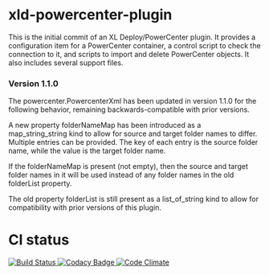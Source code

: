 # xld-powercenter-plugin

This is the initial commit of an XL Deploy/PowerCenter plugin.  It provides a configuration item for a PowerCenter container, a control script to check the connection to it, and scripts to import and delete PowerCenter objects.  It also includes several support files.

### Version 1.1.0 ###
The powercenter.PowercenterXml has been updated in version 1.1.0 for the following behavior, remaining backwards-compatible with prior versions.

A new property folderNameMap has been introduced as a map_string_string kind to allow for source and target folder names to differ.  Multiple entries can be provided.  The key of each entry is the source folder name, while the value is the target folder name.  

If the folderNameMap is present (not empty), then the source and target folder names in it will be used instead of any folder names in the old folderList property.

The old property folderList is still present as a list_of_string kind to allow for 
compatibility with prior versions of this plugin.

# CI status #

[![Build Status][xld-powercenter-travis-image] ][xld-powercenter-travis-url]
[![Codacy Badge][xld-powercenter-codacy-image] ][xld-powercenter-codacy-url]
[![Code Climate][xld-powercenter-code-climate-image] ][xld-powercenter-code-climate-url]

[xld-powercenter-travis-image]: https://travis-ci.org/xebialabs-community/xld-powercenter-plugin.svg?branch=master
[xld-powercenter-travis-url]: https://travis-ci.org/xebialabs-community/xld-powercenter-plugin
[xld-powercenter-codacy-image]: https://api.codacy.com/project/badge/Grade/21ad78cccf7b47839547a1fcd9e342aa
[xld-powercenter-codacy-url]: https://www.codacy.com/app/joris-dewinne/xld-powercenter-plugin
[xld-powercenter-code-climate-image]: https://codeclimate.com/github/xebialabs-community/xld-powercenter-plugin/badges/gpa.svg
[xld-powercenter-code-climate-url]: https://codeclimate.com/github/xebialabs-community/xld-powercenter-plugin


